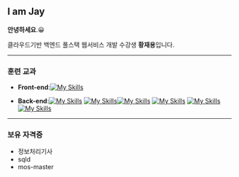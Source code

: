 ## I am Jay


**안녕하세요**.😀

클라우드기반 백엔드 풀스택 웹서비스 개발 수강생 **황재용**입니다.

---

### 훈련 교과

- **Front-end**:[![My Skills](https://skillicons.dev/icons?i=js,html,css)](https://skillicons.dev)

- **Back-end**:[![My Skills](https://skillicons.dev/icons?i=java&theme=light)](https://skillicons.dev) [![My Skills](https://skillicons.dev/icons?i=py&theme=light)](https://skillicons.dev)[![My Skills](https://skillicons.dev/icons?i=react&theme=light)](https://skillicons.dev) [![My Skills](https://skillicons.dev/icons?i=spring&theme=light)](https://skillicons.dev) [![My Skills](https://skillicons.dev/icons?i=mysql&theme=light)](https://skillicons.dev) [![My Skills](https://skillicons.dev/icons?i=aws&theme=light)](https://skillicons.dev) 

---

### 보유 자격증

- 정보처리기사
- sqld
- mos-master
